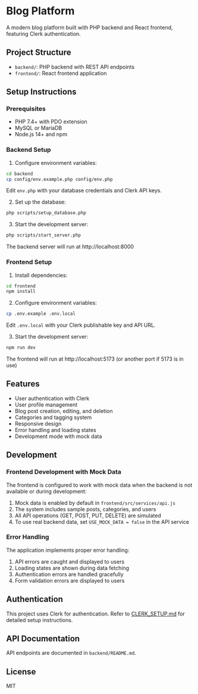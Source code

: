 # Blog Platform

A modern blog platform built with PHP backend and React frontend, featuring Clerk authentication.

## Project Structure

- `backend/`: PHP backend with REST API endpoints
- `frontend/`: React frontend application

## Setup Instructions

### Prerequisites

- PHP 7.4+ with PDO extension
- MySQL or MariaDB
- Node.js 14+ and npm

### Backend Setup

1. Configure environment variables:

```bash
cd backend
cp config/env.example.php config/env.php
```

Edit `env.php` with your database credentials and Clerk API keys.

2. Set up the database:

```bash
php scripts/setup_database.php
```

3. Start the development server:

```bash
php scripts/start_server.php
```

The backend server will run at http://localhost:8000

### Frontend Setup

1. Install dependencies:

```bash
cd frontend
npm install
```

2. Configure environment variables:

```bash
cp .env.example .env.local
```

Edit `.env.local` with your Clerk publishable key and API URL.

3. Start the development server:

```bash
npm run dev
```

The frontend will run at http://localhost:5173 (or another port if 5173 is in use)

## Features

- User authentication with Clerk
- User profile management
- Blog post creation, editing, and deletion
- Categories and tagging system
- Responsive design
- Error handling and loading states
- Development mode with mock data

## Development

### Frontend Development with Mock Data

The frontend is configured to work with mock data when the backend is not available or during development:

1. Mock data is enabled by default in `frontend/src/services/api.js`
2. The system includes sample posts, categories, and users
3. All API operations (GET, POST, PUT, DELETE) are simulated
4. To use real backend data, set `USE_MOCK_DATA = false` in the API service

### Error Handling

The application implements proper error handling:

1. API errors are caught and displayed to users
2. Loading states are shown during data fetching
3. Authentication errors are handled gracefully
4. Form validation errors are displayed to users

## Authentication

This project uses Clerk for authentication. Refer to [CLERK_SETUP.md](CLERK_SETUP.md) for detailed setup instructions.

## API Documentation

API endpoints are documented in `backend/README.md`.

## License

MIT 